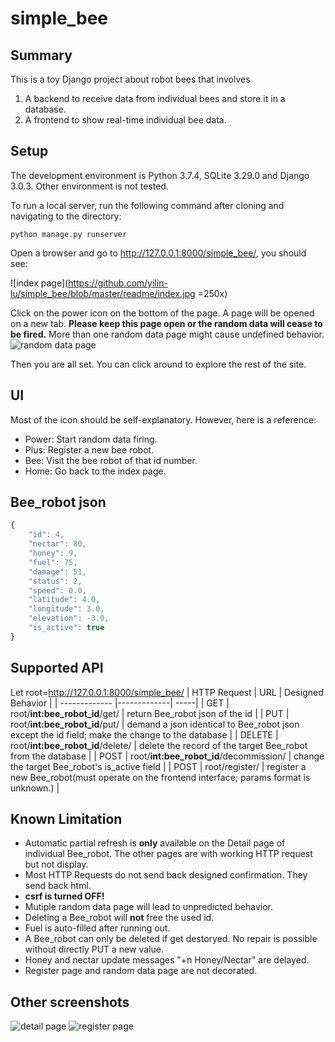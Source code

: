 # simple_bee

## Summary

This is a toy Django project about robot bees that involves 
1. A backend to receive data from individual bees and store it in a database.
2. A frontend to show real-time individual bee data.

## Setup

The development environment is Python 3.7.4, SQLite 3.29.0 and Django 3.0.3. Other environment is not tested.

To run a local server, run the following command after cloning and navigating to the directory:

`python manage.py runserver`

Open a browser and go to http://127.0.0.1:8000/simple_bee/, you should see:

![index page](https://github.com/yilin-lu/simple_bee/blob/master/readme/index.jpg =250x)

Click on the power icon on the bottom of the page. A page will be opened on a new tab. **Please keep this page open or the random data will cease to be fired.**
More than one random data page might cause undefined behavior.
![random data page]()

Then you are all set. You can click around to explore the rest of the site.

## UI

Most of the icon should be self-explanatory. However, here is a reference:

* Power: Start random data firing.
* Plus: Register a new bee robot.
* Bee: Visit the bee robot of that id number.
* Home: Go back to the index page.

## Bee_robot json
```javascript
{
    "id": 4,
    "nectar": 80,
    "honey": 9,
    "fuel": 75,
    "damage": 51,
    "status": 2,
    "speed": 0.0,
    "latitude": 4.0,
    "longitude": 3.0,
    "elevation": -3.0,
    "is_active": true
}
```

## Supported API
Let root=http://127.0.0.1:8000/simple_bee/ 
| HTTP Request        | URL           |  Designed Behavior  |
| ------------- |-------------| -----|
| GET      | root/**int:bee_robot_id**/get/ | return Bee_robot json of the id |
| PUT      | root/**int:bee_robot_id**/put/ | demand a json identical to Bee_robot json except the id field; make the change to the database |
| DELETE     | root/**int:bee_robot_id**/delete/ | delete the record of the target Bee_robot from the database |
| POST | root/**int:bee_robot_id**/decommission/  | change the target Bee_robot's is_active field |
| POST | root/register/  | register a new Bee_robot(must operate on the frontend interface; params format is unknown.) |

## Known Limitation

* Automatic partial refresh is **only** available on the Detail page of individual Bee_robot. The other pages are with working HTTP request but not display.
* Most HTTP Requests do not send back designed confirmation. They send back html.
* **csrf is turned OFF!**
* Mutiple random data page will lead to unpredicted behavior.
* Deleting a Bee_robot will **not** free the used id.
* Fuel is auto-filled after running out.
* A Bee_robot can only be deleted if get destoryed. No repair is possible without directly PUT a new value.
* Honey and nectar update messages "+n Honey/Nectar" are delayed.
* Register page and random data page are not decorated.

## Other screenshots
![detail page]()
![register page]()
